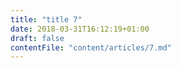 ```yaml
---
title: "title 7"
date: 2018-03-31T16:12:19+01:00
draft: false
contentFile: "content/articles/7.md"
---
```


